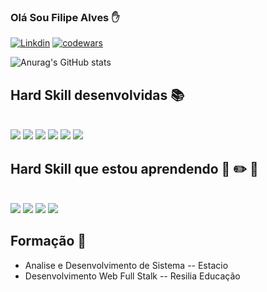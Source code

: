 ### Olá Sou Filipe Alves ✋

[![Linkdin](https://img.shields.io/badge/LinkedIn-0077B5?style=for-the-badge&logo=linkedin&logoColor=white)](www.linkedin.com/in/filipeqalves)
[![codewars](https://www.codewars.com/users/lipeqalves/badges/micro)](https://www.codewars.com/users/lipeqalves)

![Anurag's GitHub stats](https://github-readme-stats.vercel.app/api?username=lipeqalves&show_icons=true&theme=radical)

## Hard Skill desenvolvidas 📚

<div style ="display: inline_block"><br>
<img aling="center" olt="HTML5" src="https://img.shields.io/badge/HTML5-E34F26?style=for-the-badge&logo=html5&logoColor=white">
<img aling="center" olt="CSS3" src="https://img.shields.io/badge/CSS3-1572B6?style=for-the-badge&logo=css3&logoColor=white">
<img aling="center" olt="JAVASCRIPT" src="https://img.shields.io/badge/JavaScript-F7DF1E?style=for-the-badge&logo=javascript&logoColor=black">
<img aling="center" olt="LINUX" src="https://img.shields.io/badge/Linux-FCC624?style=for-the-badge&logo=linux&logoColor=black">
<img aling="center" olt="REACT" src="https://img.shields.io/badge/React-20232A?style=for-the-badge&logo=react&logoColor=61DAFB">
 <img aling="center" olt="TypeScript" src="https://img.shields.io/badge/TypeScript-007ACC?style=for-the-badge&logo=typescript&logoColor=white">

</div>

## Hard Skill que estou aprendendo 📖 ✏️ 📓

<div style ="display: inline_block"><br>
 <img aling="center" olt="Angular" src="https://img.shields.io/badge/Angular-DD0031?style=for-the-badge&logo=angular&logoColor=white">
 <img aling="center" olt="TypeScript" src="https://img.shields.io/badge/TypeScript-007ACC?style=for-the-badge&logo=typescript&logoColor=white">
<img aling="center" olt="Python" src="https://img.shields.io/badge/Python-14354C?style=for-the-badge&logo=python&logoColor=white">
 <img aling="center" olt="React" src="https://img.shields.io/badge/React-20232A?style=for-the-badge&logo=react&logoColor=61DAFB">




</div>

## Formação 🏫

- Analise e Desenvolvimento de Sistema -- Estacio
- Desenvolvimento Web Full Stalk  -- Resilia Educação

 
